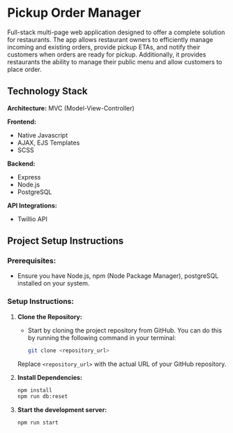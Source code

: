 # Pickup Order Manager

Full-stack multi-page web application designed to offer a complete solution for restaurants. The app allows restaurant owners to efficiently manage incoming and existing orders, provide pickup ETAs, and notify their customers when orders are ready for pickup.
Additionally, it provides restaurants the ability to manage their public menu and allow customers to place order.


## Technology Stack

**Architecture:** MVC (Model-View-Controller)

**Frontend:**
- Native Javascript
- AJAX, EJS Templates
- SCSS

**Backend:**
- Express
- Node.js
- PostgreSQL

**API Integrations:**
- Twillio API


## Project Setup Instructions

### Prerequisites:
- Ensure you have Node.js, npm (Node Package Manager), postgreSQL installed on your system.

### Setup Instructions:

1. **Clone the Repository:**
   - Start by cloning the project repository from GitHub. You can do this by running the following command in your terminal:

     ```bash
     git clone <repository_url>
     ```

   Replace `<repository_url>` with the actual URL of your GitHub repository.

2. **Install Dependencies:**
     ```bash
     npm install
     npm run db:reset
     ```

3. **Start the development server:**

     ```bash
     npm run start
     ```
